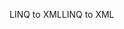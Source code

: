 <span data-ttu-id="52601-101">LINQ to XML</span><span class="sxs-lookup"><span data-stu-id="52601-101">LINQ to XML</span></span>